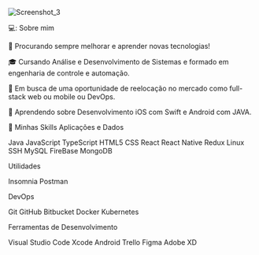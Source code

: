 
![Screenshot_3](https://user-images.githubusercontent.com/75345837/235743369-ae11a148-3fb5-4422-b82c-c8d7ac5ea56d.png)

💻:  Sobre mim

🤔   Procurando sempre melhorar e aprender novas tecnologias!

🎓   Cursando Análise e Desenvolvimento de Sistemas e formado em engenharia de controle e automação.

💼   Em busca de uma oportunidade de reelocação no mercado como full-stack web ou mobile ou DevOps.

🌱   Aprendendo sobre Desenvolvimento iOS com Swift e Android com JAVA.

🚀  Minhas Skills
Aplicações e Dados

Java JavaScript TypeScript HTML5 CSS React React Native Redux Linux SSH MySQL FireBase MongoDB

Utilidades

Insomnia Postman

DevOps

Git GitHub Bitbucket Docker Kubernetes

Ferramentas de Desenvolvimento

Visual Studio Code Xcode Android Trello Figma Adobe XD



